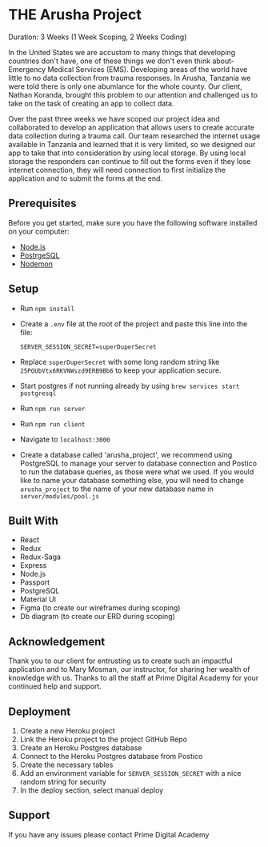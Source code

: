 # THE Arusha Project

Duration: 3 Weeks (1 Week Scoping, 2 Weeks Coding)

In the United States we are accustom to many things that developing countries don't have, one of these things we don't even think about- Emergency Medical Services (EMS). Developing areas of the world have little to no data collection from trauma responses. In Arusha, Tanzania we were told there is only one abumlance for the whole county. Our client, Nathan Koranda, brought this problem to our attention and challenged us to take on the task of creating an app to collect data.

Over the past three weeks we have scoped our project idea and collaborated to develop an application that allows users to create accurate data collection during a trauma call. Our team researched the internet usage available in Tanzania and learned that it is very limited, so we designed our app to take that into consideration by using local storage. By using local storage the responders can continue to fill out the forms even if they lose internet connection, they will need connection to first initialize the application and to submit the forms at the end.

## Prerequisites

Before you get started, make sure you have the following software installed on your computer:

- [Node.js](https://nodejs.org/en/)
- [PostrgeSQL](https://www.postgresql.org/)
- [Nodemon](https://nodemon.io/)

## Setup
- Run `npm install`
- Create a `.env` file at the root of the project and paste this line into the file:
  ```
  SERVER_SESSION_SECRET=superDuperSecret
  ```
- Replace `superDuperSecret` with some long random string like `25POUbVtx6RKVNWszd9ERB9Bb6` to keep your application secure. 
- Start postgres if not running already by using `brew services start postgresql`
- Run `npm run server`
- Run `npm run client`
- Navigate to `localhost:3000`

- Create a database called 'arusha_project', we recommend using PostgreSQL to manage your server to database connection and Postico to run the database queries, as those were what we used. If you would like to name your database something else, you will need to change `arusha_project` to the name of your new database name in `server/modules/pool.js`

## Built With

- React
- Redux
- Redux-Saga
- Express
- Node.js
- Passport
- PostgreSQL
- Material UI
- Figma (to create our wireframes during scoping)
- Db diagram (to create our ERD during scoping)

## Acknowledgement

Thank you to our client for entrusting us to create such an impactful application and to Mary Mosman, our instructor, for sharing her wealth of knowledge with us. Thanks to all the staff at Prime Digital Academy for your continued help and support.

## Deployment

1. Create a new Heroku project
1. Link the Heroku project to the project GitHub Repo
1. Create an Heroku Postgres database
1. Connect to the Heroku Postgres database from Postico
1. Create the necessary tables
1. Add an environment variable for `SERVER_SESSION_SECRET` with a nice random string for security
1. In the deploy section, select manual deploy

## Support

If you have any issues please contact Prime Digital Academy
